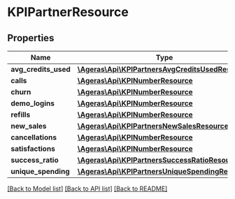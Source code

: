 # KPIPartnerResource

## Properties
Name | Type | Description | Notes
------------ | ------------- | ------------- | -------------
**avg_credits_used** | [**\Ageras\Api\KPIPartnersAvgCreditsUsedResource**](KPIPartnersAvgCreditsUsedResource.md) |  | [optional] 
**calls** | [**\Ageras\Api\KPINumberResource**](KPINumberResource.md) |  | [optional] 
**churn** | [**\Ageras\Api\KPINumberResource**](KPINumberResource.md) |  | [optional] 
**demo_logins** | [**\Ageras\Api\KPINumberResource**](KPINumberResource.md) |  | [optional] 
**refills** | [**\Ageras\Api\KPINumberResource**](KPINumberResource.md) |  | [optional] 
**new_sales** | [**\Ageras\Api\KPIPartnersNewSalesResource**](KPIPartnersNewSalesResource.md) |  | [optional] 
**cancellations** | [**\Ageras\Api\KPINumberResource**](KPINumberResource.md) |  | [optional] 
**satisfactions** | [**\Ageras\Api\KPINumberResource**](KPINumberResource.md) |  | [optional] 
**success_ratio** | [**\Ageras\Api\KPIPartnersSuccessRatioResource**](KPIPartnersSuccessRatioResource.md) |  | [optional] 
**unique_spending** | [**\Ageras\Api\KPIPartnersUniqueSpendingResource**](KPIPartnersUniqueSpendingResource.md) |  | [optional] 

[[Back to Model list]](../README.md#documentation-for-models) [[Back to API list]](../README.md#documentation-for-api-endpoints) [[Back to README]](../README.md)


